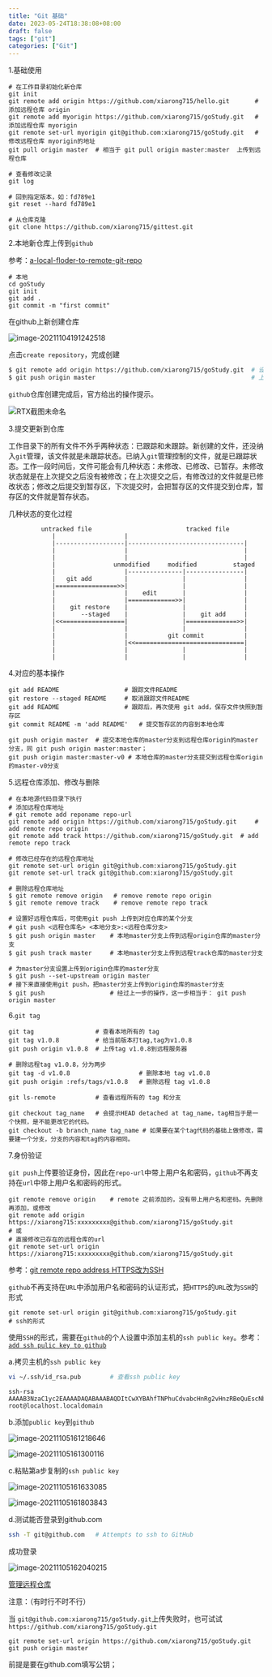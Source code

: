 ```yaml
---
title: "Git 基础"
date: 2023-05-24T18:38:08+08:00
draft: false
tags: ["git"]
categories: ["Git"]
---
```


1.基础使用

```shell
# 在工作目录初始化新仓库
git init
git remote add origin https://github.com/xiarong715/hello.git 		# 添加远程仓库 origin
git remote add myorigin https://github.com/xiarong715/goStudy.git	# 添加远程仓库 myorigin
git remote set-url myorigin git@github.com:xiarong715/goStudy.git	# 修改远程仓库 myorigin的地址
git pull origin master	# 相当于 git pull origin master:master  上传到远程仓库

# 查看修改记录
git log

# 回到指定版本，如：fd789e1
git reset --hard fd789e1

# 从仓库克隆
git clone https://github.com/xiarong715/gittest.git
```

2.本地新仓库上传到`github`

参考：[a-local-floder-to-remote-git-repo](https://newbedev.com/bring-a-local-folder-to-remote-git-repo)

```shell
# 本地
cd goStudy
git init
git add .
git commit -m "first commit"
```

在github上新创建仓库

![image-20211104191242518](image-20211104191242518.png)

点击`create repository`，完成创建

```bash
$ git remote add origin https://github.com/xiarong715/goStudy.git  # 设置远程仓库路径，origin为远程仓库名，可自定义
$ git push origin master										   # 上传本地master分支到远程仓库origin的master分支
```

`github`仓库创建完成后，官方给出的操作提示。

![RTX截图未命名](image-2021111051032.jpg)

3.提交更新到仓库

工作目录下的所有文件不外乎两种状态：已跟踪和未跟踪。新创建的文件，还没纳入`git`管理，该文件就是未跟踪状态。已纳入`git`管理控制的文件，就是已跟踪状态。工作一段时间后，文件可能会有几种状态：未修改、已修改、已暂存。未修改状态就是在上次提交之后没有被修改；在上次提交之后，有修改过的文件就是已修改状态；修改之后提交到暂存区，下次提交时，会把暂存区的文件提交到仓库，暂存区的文件就是暂存状态。

几种状态的变化过程

```
         untracked file                          tracked file
			|                   |								
			|-------------------|--------------------------------|
			|                   |	                             |    
			|                   |	                             |    
			|                unmodified     modified          staged 
			|                   |---------------|----------------|
			|   git add         |               |                |
			|=================>>|               |                |
			|                   |    edit       |                |
			|                   |=============>>|                |
			|    git restore    |               |                |
			|       --staged    |               |    git add     |
			|<<=================|               |==============>>|
			|                   |               |                |
			|                   |           git commit           |
			|                   |<<==============================|
			|                   |               |                |
			|                   |               |                |
```

4.对应的基本操作


```shell
git add README					# 跟踪文件README
git restore --staged README		# 取消跟踪文件README
git add README					# 跟踪后，再次使用 git add，保存文件快照到暂存区
git commit README -m 'add README' 	# 提交暂存区的内容到本地仓库
```

```shell
git push origin master	# 提交本地仓库的master分支到远程仓库origin的master分支，同 git push origin master:master；
git push origin master:master-v0 # 本地仓库的master分支提交到远程仓库origin的master-v0分支
```

5.远程仓库添加、修改与删除

```shell
# 在本地源代码目录下执行
# 添加远程仓库地址
# git remote add reponame repo-url
git remote add origin https://github.com/xiarong715/goStudy.git  	# add remote repo origin
git remote add track https://github.com/xiarong715/goStudy.git 	# add remote repo track

# 修改已经存在的远程仓库地址
git remote set-url origin git@github.com:xiarong715/goStudy.git
git remote set-url track git@github.com:xiarong715/goStudy.git

# 删除远程仓库地址
$ git remote remove origin   # remove remote repo origin
$ git remote remove track    # remove remote repo track

# 设置好远程仓库后，可使用git push 上传到对应仓库的某个分支
# git push <远程仓库名> <本地分支>:<远程仓库分支>
$ git push origin master	# 本地master分支上传到远程origin仓库的master分支
$ git push track master		# 本地master分支上传到远程track仓库的master分支

# 为master分支设置上传到origin仓库的master分支
$ git push --set-upstream origin master
# 接下来直接使用git push，把master分支上传到origin仓库的master分支
$ git push					# 经过上一步的操作，这一步相当于： git push origin master
```

6.`git tag`

```shell
git tag 				# 查看本地所有的 tag
git tag v1.0.8			# 给当前版本打tag,tag为v1.0.8
git push origin v1.0.8	# 上传tag v1.0.8到远程服务器

# 删除远程tag v1.0.8，分为两步
git tag -d v1.0.8					# 删除本地 tag v1.0.8
git push origin :refs/tags/v1.0.8	# 删除远程 tag v1.0.8

git ls-remote			# 查看远程所有的 tag 和分支

git checkout tag_name	# 会提示HEAD detached at tag_name，tag相当于是一个快照，是不能更改它的代码。
git checkout -b branch_name tag_name # 如果要在某个tag代码的基础上做修改，需要建一个分支，分支的内容和tag的内容相同。
```

7.身份验证

`git push`上传要验证身份，因此在`repo-url`中带上用户名和密码，`github`不再支持在`url`中带上用户名和密码的形式。

```shell
git remote remove origin	# remote 之前添加的，没有带上用户名和密码。先删除再添加，或修改
git remote add origin https://xiarong715:xxxxxxxxx@github.com/xiarong715/goStudy.git
# 或
# 直接修改已存在的远程仓库的url
git remote set-url origin https://xiarong715:xxxxxxxxx@github.com/xiarong715/goStudy.git
```

参考：[git remote repo address HTTPS改为SSH](https://docs.github.com/en/get-started/getting-started-with-git/managing-remote-repositories#switching-remote-urls-from-ssh-to-https)

`github`不再支持在`URL`中添加用户名和密码的认证形式，把`HTTPS`的`URL`改为`SSH`的形式

```shell
git remote set-url origin git@github.com:xiarong715/goStudy.git			# ssh的形式
```



使用`SSH`的形式，需要在`github`的个人设置中添加主机的`ssh public key`。参考：[`add ssh pulic key to github`](https://docs.github.com/en/authentication/connecting-to-github-with-ssh)

a.拷贝主机的`ssh public key`

```bash
vi ~/.ssh/id_rsa.pub		# 查看ssh public key
```

```
ssh-rsa AAAAB3NzaC1yc2EAAAADAQABAAABAQDItCwXYBAhfTNPhuCdvabcHnRg2vHnzRBeQuEscNby1W4hhPrO/ZinkRWcQvA5VOioS42UL/dT1ro4PZrdJOXEgXK1NprB1KgK+OxZzXMWnNo1fQZnPnQqx6VPFgiLV1NOqWvVtJsee0fEG7qISbmCrVpxVIRjpxsg3j0iMTC5LtZvKWrWvCxTG5CwZ8Ee2TaK/yWJOpSGv6+we7jVt+QPzgxbi0wnfaXqgxVeFWM9zTRJjlUx8QAUHdfh7ZbTPqJlrgi6ebBq6RB/h5PBEkg/D+m11G8mI9rv4LNBB5RVCvPq4TsT5auEKaPYyH2H3GDV9+TYw8t5D1UoQda3OQpB root@localhost.localdomain
```

b.添加`public key`到`github`

![image-20211105161218646](image-20211105161218646.png)

![image-20211105161300116](image-20211105161300116.png)

c.粘贴第a步复制的`ssh public key`

![image-20211105161633085](image-20211105161633085.png)

![image-20211105161803843](image-20211105161803843.png)

d.测试能否登录到github.com

```bash
ssh -T git@github.com   # Attempts to ssh to GitHub
```

成功登录

![image-20211105162040215](image-20211105162040215.png)



[管理远程仓库](https://docs.github.com/en/get-started/getting-started-with-git/managing-remote-repositories)

注意：（有时行不时不行）

当 `git@github.com:xiarong715/goStudy.git`上传失败时，也可试试`https://github.com/xiarong715/goStudy.git`

```shell
git remote set-url origin https://github.com/xiarong715/goStudy.git
git push origin master
```

前提是要在github.com填写公钥；
